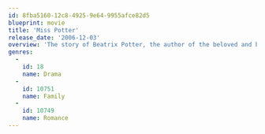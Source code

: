 ```yaml
---
id: 8fba5160-12c8-4925-9e64-9955afce82d5
blueprint: movie
title: 'Miss Potter'
release_date: '2006-12-03'
overview: 'The story of Beatrix Potter, the author of the beloved and best-selling children''s book, "The Tale of Peter Rabbit", and her struggle for love, happiness and success.'
genres:
  -
    id: 18
    name: Drama
  -
    id: 10751
    name: Family
  -
    id: 10749
    name: Romance
---
```

